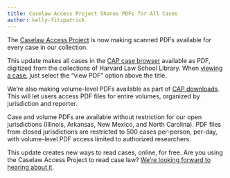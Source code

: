 ```yaml
---
title: Caselaw Access Project Shares PDFs for All Cases
author: kelly-fitzpatrick
---
```

The [Caselaw Access Project](https://case.law/) is now making scanned PDFs available for every case in our collection. 

This update makes all cases in the [CAP case browser](https://cite.case.law/) available as PDF, digitized from the collections of Harvard Law School Library. When [viewing a case](https://cite.case.law/us/347/483/), just select the “view PDF” option above the title.

We’re also making volume-level PDFs available as part of [CAP downloads](https://case.law/download/PDFs). This will let users access PDF files for entire volumes, organized by jurisdiction and reporter.

Case and volume PDFs are available without restriction for our open jurisdictions (Illinois, Arkansas, New Mexico, and North Carolina). PDF files from closed jurisdictions are restricted to 500 cases per-person, per-day, with volume-level PDF access limited to authorized researchers.

This update creates new ways to read cases, online, for free. Are you using the Caselaw Access Project to read case law? [We’re looking forward to hearing about it](https://case.law/contact/). 
